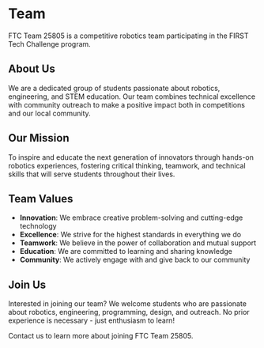 # Team

FTC Team 25805 is a competitive robotics team participating in the FIRST Tech Challenge program.

## About Us

We are a dedicated group of students passionate about robotics, engineering, and STEM education. Our team combines technical excellence with community outreach to make a positive impact both in competitions and our local community.

## Our Mission

To inspire and educate the next generation of innovators through hands-on robotics experiences, fostering critical thinking, teamwork, and technical skills that will serve students throughout their lives.

## Team Values

- **Innovation**: We embrace creative problem-solving and cutting-edge technology
- **Excellence**: We strive for the highest standards in everything we do
- **Teamwork**: We believe in the power of collaboration and mutual support
- **Education**: We are committed to learning and sharing knowledge
- **Community**: We actively engage with and give back to our community

## Join Us

Interested in joining our team? We welcome students who are passionate about robotics, engineering, programming, design, and outreach. No prior experience is necessary - just enthusiasm to learn!

Contact us to learn more about joining FTC Team 25805.